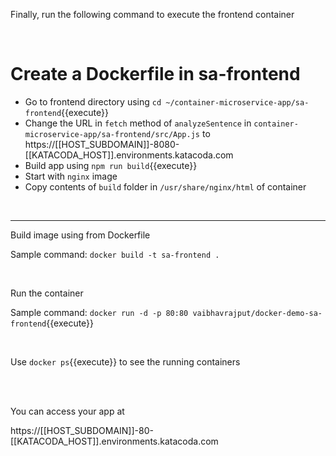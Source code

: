 Finally, run the following command to execute the frontend container

<br/>

# Create a Dockerfile in sa-frontend

- Go to frontend directory using `cd ~/container-microservice-app/sa-frontend`{{execute}} 
- Change the URL in `fetch` method of `analyzeSentence` in `container-microservice-app/sa-frontend/src/App.js` to https://[[HOST_SUBDOMAIN]]-8080-[[KATACODA_HOST]].environments.katacoda.com
- Build app using `npm run build`{{execute}}  
- Start with `nginx` image 
- Copy contents of `build` folder in `/usr/share/nginx/html` of container

<br/>


---


Build image using from Dockerfile


Sample command: `docker build -t sa-frontend .`

<br/>

Run the container


Sample command: `docker run -d -p 80:80 vaibhavrajput/docker-demo-sa-frontend`{{execute}}

<br/>


Use `docker ps`{{execute}} to see the running containers


<br/><br/>


You can access your app at


https://[[HOST_SUBDOMAIN]]-80-[[KATACODA_HOST]].environments.katacoda.com
